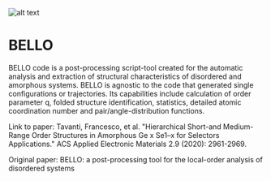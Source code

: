 ![alt text](https://github.com/behnood1368/BELLO/blob/BELLO_GUI/Graphical_abstract.png)
# BELLO
BELLO code is a post-processing script-tool created for the automatic analysis and extraction of structural characteristics of disordered and amorphous systems. BELLO is agnostic to the code that generated single configurations or trajectories. Its capabilities include calculation of order parameter q, folded structure identification, statistics, detailed atomic coordination number and pair/angle-distribution functions.

Link to paper:
Tavanti, Francesco, et al. "Hierarchical Short-and Medium-Range Order Structures in Amorphous Ge x Se1–x for Selectors Applications." ACS Applied Electronic Materials 2.9 (2020): 2961-2969.

Original paper:
BELLO: a post-processing tool for the local-order analysis of disordered systems
